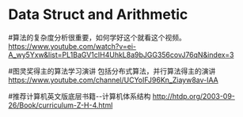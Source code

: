 # Data Struct and Arithmetic
#算法的复杂度分析很重要，如何学好这个就看这个视频。
https://www.youtube.com/watch?v=ei-A_wy5Yxw&list=PL1BaGV1cIH4UhkL8a9bJGG356covJ76qN&index=3

#图灵奖得主的算法学习演讲
包括分布式算法，并行算法得主的演讲
https://www.youtube.com/channel/UCYoIFJ96Kn_Ziayw8av-IAA

#推荐计算机英文版底层书籍--计算机体系结构
http://htdp.org/2003-09-26/Book/curriculum-Z-H-4.html


